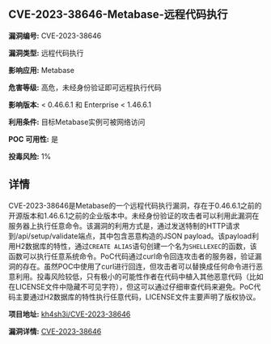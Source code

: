 ## CVE-2023-38646-Metabase-远程代码执行

**漏洞编号:** CVE-2023-38646

**漏洞类型:** 远程代码执行

**影响应用:** Metabase

**危害等级:** 高危，未经身份验证即可远程执行代码

**影响版本:** < 0.46.6.1 和 Enterprise < 1.46.6.1

**利用条件:** 目标Metabase实例可被网络访问

**POC 可用性:** 是

**投毒风险:** 1%

## 详情

CVE-2023-38646是Metabase的一个远程代码执行漏洞，存在于0.46.6.1之前的开源版本和1.46.6.1之前的企业版本中。未经身份验证的攻击者可以利用此漏洞在服务器上执行任意命令。该漏洞的利用方式是，通过发送特制的HTTP请求到/api/setup/validate端点，其中包含恶意构造的JSON payload。该payload利用H2数据库的特性，通过`CREATE ALIAS`语句创建一个名为`SHELLEXEC`的函数，该函数可以执行任意系统命令。PoC代码通过curl命令回连攻击者的服务器，验证漏洞的存在。虽然POC中使用了curl进行回连，但攻击者可以替换成任何命令进行恶意利用。投毒风险较低，只有极小的可能性作者在代码中植入其他恶意代码（比如在LICENSE文件中隐藏不可见字符），但这可以通过仔细审查代码来避免。PoC代码主要通过H2数据库的特性执行任意代码，LICENSE文件主要声明了版权协议。

**项目地址:** [kh4sh3i/CVE-2023-38646](https://github.com/kh4sh3i/CVE-2023-38646)

**漏洞详情:** [CVE-2023-38646](https://nvd.nist.gov/vuln/detail/CVE-2023-38646)